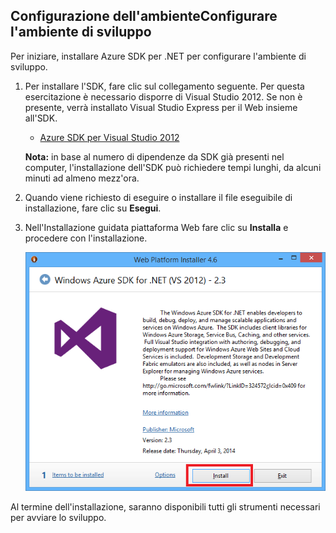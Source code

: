 ## <a name="setupdevenv"></a><span class="short-header">Configurazione dell'ambiente</span>Configurare l'ambiente di sviluppo

Per iniziare, installare Azure SDK per .NET per configurare l'ambiente di sviluppo.

1.  Per installare l'SDK, fare clic sul collegamento seguente. Per questa esercitazione è necessario disporre di Visual Studio 2012. Se non è presente, verrà installato Visual Studio Express per il Web insieme all'SDK.

    -   [Azure SDK per Visual Studio 2012][Azure SDK per Visual Studio 2012]

    **Nota:** in base al numero di dipendenze da SDK già presenti nel computer, l'installazione dell'SDK può richiedere tempi lunghi, da alcuni minuti ad almeno mezz'ora.

2.  Quando viene richiesto di eseguire o installare il file eseguibile di installazione, fare clic su **Esegui**.

3.  Nell'Installazione guidata piattaforma Web fare clic su **Installa** e procedere con l'installazione.

    ![Installazione guidata piattaforma Web - Azure SDK per .NET][Installazione guidata piattaforma Web - Azure SDK per .NET]

Al termine dell'installazione, saranno disponibili tutti gli strumenti necessari per avviare lo sviluppo.

  [Azure SDK per Visual Studio 2012]: http://go.microsoft.com/fwlink/?LinkID=324323
  [Installazione guidata piattaforma Web - Azure SDK per .NET]: ./media/install-sdk-2012-only/WebPI46-2012.png
